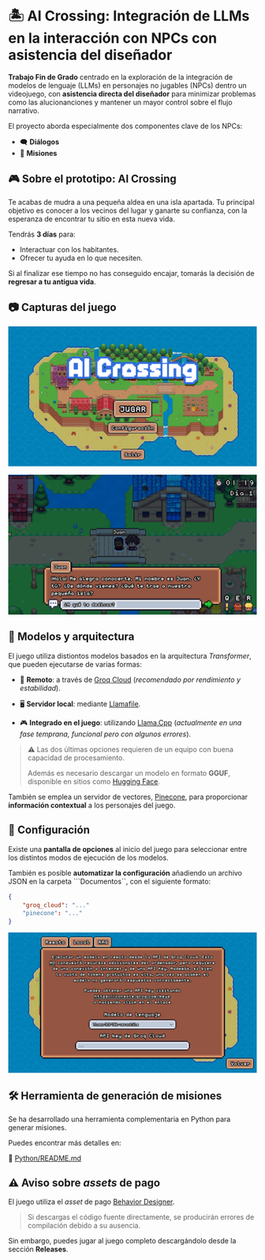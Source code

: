 # 🏝️ AI Crossing: Integración de LLMs en la interacción con NPCs con asistencia del diseñador

**Trabajo Fin de Grado** centrado en la exploración de la integración de modelos de lenguaje (LLMs) en personajes no jugables (NPCs) dentro un videojuego, con **asistencia directa del diseñador** para minimizar problemas como las alucionanciones y mantener un mayor control sobre el flujo narrativo.

El proyecto aborda especialmente dos componentes clave de los NPCs:
- 🗨️ **Diálogos**
- 🎯 **Misiones**

## 🎮 Sobre el prototipo: AI Crossing

Te acabas de mudra a una pequeña aldea en una isla apartada. Tu principal objetivo es conocer a los vecinos del lugar y ganarte su confianza, con la esperanza de encontrar tu sitio en esta nueva vida.

Tendrás **3 días** para:
- Interactuar con los habitantes.
- Ofrecer tu ayuda en lo que necesiten.

Si al finalizar ese tiempo no has conseguido encajar, tomarás la decisión de **regresar a tu antigua vida**.

## 📷 Capturas del juego

![Pantalla de título](Images/TitleScreen.png)

![Gameplay](Images/GameScreen.png)

## 🧠 Modelos y arquitectura
El juego utiliza distiontos modelos basados en la arquitectura *Transformer*, que pueden ejecutarse de varias formas:

- 🔗 **Remoto**: a través de [Groq Cloud](https://groq.com/groqcloud/) (*recomendado por rendimiento y estabilidad*).
  
- 🖥️ **Servidor local**: mediante [Llamafile](https://github.com/Mozilla-Ocho/llamafile).
  
- 🎮 **Integrado en el juego**: utilizando [Llama.Cpp](https://github.com/ggml-org/llama.cpp) (*actualmente en una fase temprana, funcional pero con algunos errores*).

> ⚠️ Las dos últimas opciones requieren de un equipo con buena capacidad de procesamiento.
>
> Además es necesario descargar un modelo en formato **GGUF**, disponible en sitios como [Hugging Face](https://huggingface.co/).

También se emplea un servidor de vectores, [Pinecone](https://www.pinecone.io/), para proporcionar **información contextual** a los personajes del juego.

## 🔧 Configuración

Existe una **pantalla de opciones** al inicio del juego para seleccionar entre los distintos modos de ejecución de los modelos.

También es posible **automatizar la configuración** añadiendo un archivo JSON en la carpeta ```Documentos``, con el siguiente formato:
```json
{
    "groq_cloud": "..."
    "pinecone": "..."
}
```

![Pantalla de configuración](Images/OptionsScreen.png)

## 🛠️ Herramienta de generación de misiones
Se ha desarrollado una herramienta complementaria en Python para generar misiones.

Puedes encontrar más detalles en:

📁 [Python/README.md](Python/README.md)

## ⚠️ Aviso sobre *assets* de pago

El juego utiliza el *asset* de pago [Behavior Designer](https://opsive.com/assets/behavior-designer/).

> Si descargas el código fuente directamente, se producirán errores de compilación debido a su ausencia.

Sin embargo, puedes jugar al juego completo descargándolo desde la sección **Releases**.
